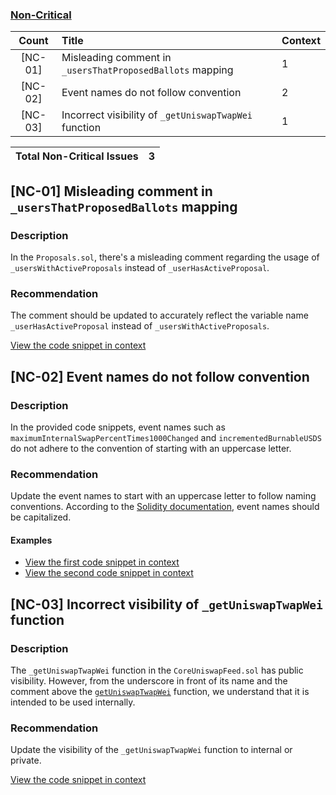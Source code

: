 ### [Non-Critical](#non-critical)

|  Count  | Title                                                     | Context |
| :-----: | :-------------------------------------------------------- | ------- |
| [NC-01] | Misleading comment in `_usersThatProposedBallots` mapping | 1       |
| [NC-02] | Event names do not follow convention                      | 2       |
| [NC-03] | Incorrect visibility of `_getUniswapTwapWei` function     | 1       |

| Total Non-Critical Issues |  3  |
| :-----------------------: | :-: |

## [NC-01] Misleading comment in `_usersThatProposedBallots` mapping

### Description

In the `Proposals.sol`, there's a misleading comment regarding the usage of `_usersWithActiveProposals` instead of `_userHasActiveProposal`.

### Recommendation

The comment should be updated to accurately reflect the variable name `_userHasActiveProposal` instead of `_usersWithActiveProposals`.

[View the code snippet in context](https://github.com/code-423n4/2024-01-salty/blob/53516c2cdfdfacb662cdea6417c52f23c94d5b5b/src/dao/Proposals.sol#L62)

## [NC-02] Event names do not follow convention

### Description

In the provided code snippets, event names such as `maximumInternalSwapPercentTimes1000Changed` and `incrementedBurnableUSDS` do not adhere to the convention of starting with an uppercase letter.

### Recommendation

Update the event names to start with an uppercase letter to follow naming conventions. According to the [Solidity documentation](https://docs.soliditylang.org/en/latest/style-guide.html#event-names), event names should be capitalized.

#### Examples

- [View the first code snippet in context](https://github.com/code-423n4/2024-01-salty/blob/53516c2cdfdfacb662cdea6417c52f23c94d5b5b/src/pools/PoolsConfig.sol#L16)
- [View the second code snippet in context](https://github.com/code-423n4/2024-01-salty/blob/53516c2cdfdfacb662cdea6417c52f23c94d5b5b/src/stable/Liquidizer.sol#L23)

## [NC-03] Incorrect visibility of `_getUniswapTwapWei` function

### Description

The `_getUniswapTwapWei` function in the `CoreUniswapFeed.sol` has public visibility. However, from the underscore in front of its name and the comment above the [`getUniswapTwapWei`](https://github.com/code-423n4/2024-01-salty/blob/53516c2cdfdfacb662cdea6417c52f23c94d5b5b/src/price_feed/CoreUniswapFeed.sol#L76) function, we understand that it is intended to be used internally.

### Recommendation

Update the visibility of the `_getUniswapTwapWei` function to internal or private.

[View the code snippet in context](https://github.com/code-423n4/2024-01-salty/blob/53516c2cdfdfacb662cdea6417c52f23c94d5b5b/src/price_feed/CoreUniswapFeed.sol#L50)